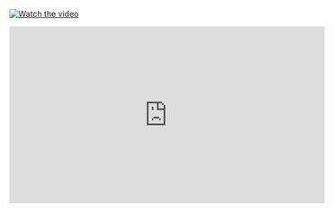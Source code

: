 [![Watch the video](https://img.youtube.com/vi/d1aODD4q-gg/0.jpg)](https://www.youtube.com/watch?v=d1aODD4q-gg)
<iframe width="560" height="315" src="https://www.youtube.com/embed/Un4umy_b1gU?si=yqwH5-JMSQq-6aUp" title="YouTube video player" frameborder="0" allow="accelerometer; autoplay; clipboard-write; encrypted-media; gyroscope; picture-in-picture; web-share" referrerpolicy="strict-origin-when-cross-origin" allowfullscreen></iframe>
